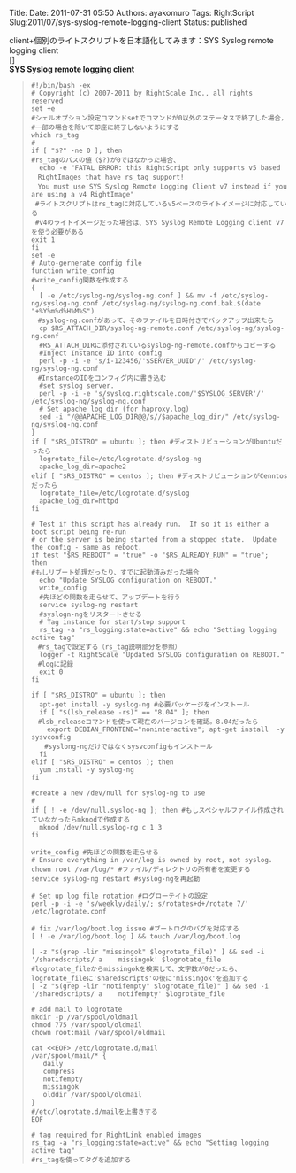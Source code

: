 Title: 
Date: 2011-07-31 05:50
Authors: ayakomuro
Tags:  RightScript
Slug:2011/07/sys-syslog-remote-logging-client
Status: published


client+個別のライトスクリプトを日本語化してみます：SYS Syslog remote
logging client  
[]  
**SYS Syslog remote logging client**  
  

>   
>
>     #!/bin/bash -ex
>     # Copyright (c) 2007-2011 by RightScale Inc., all rights reserved
>     set +e
>     #シェルオプション設定コマンドsetでコマンドが0以外のステータスで終了した場合，
>     #一部の場合を除いて即座に終了しないようにする
>     which rs_tag
>     #
>     if [ "$?" -ne 0 ]; then
>     #rs_tagのパスの値（$?)が0ではなかった場合、
>       echo -e "FATAL ERROR: this RightScript only supports v5 based
>     　RightImages that have rs_tag support!
>     　You must use SYS Syslog Remote Logging Client v7 instead if you are using a v4 RightImage"
>      #ライトスクリプトはrs_tagに対応しているv5ベースのライトイメージに対応している 
>      #v4のライトイメージだった場合は、SYS Syslog Remote Logging client v7を使う必要がある
>     exit 1
>     fi
>     set -e
>     # Auto-gernerate config file
>     function write_config
>     #write_config関数を作成する
>     {
>       [ -e /etc/syslog-ng/syslog-ng.conf ] && mv -f /etc/syslog-ng/syslog-ng.conf /etc/syslog-ng/syslog-ng.conf.bak.$(date "+%Y%m%d%H%M%S")
>     　#syslog-ng.confがあって、そのファイルを日時付きでバックアップ出来たら
>       cp $RS_ATTACH_DIR/syslog-ng-remote.conf /etc/syslog-ng/syslog-ng.conf
>       #RS_ATTACH_DIRに添付されているsyslog-ng-remote.confからコピーする
>       #Inject Instance ID into config
>       perl -p -i -e 's/i-123456/'$SERVER_UUID'/' /etc/syslog-ng/syslog-ng.conf
>     　#InstanceのIDをコンフィグ内に書き込む
>       #set syslog server.
>       perl -p -i -e 's/syslog.rightscale.com/'$SYSLOG_SERVER'/' /etc/syslog-ng/syslog-ng.conf
>       # Set apache log dir (for haproxy.log)
>       sed -i "/@@APACHE_LOG_DIR@@/s//$apache_log_dir/" /etc/syslog-ng/syslog-ng.conf
>     }
>     if [ "$RS_DISTRO" = ubuntu ]; then #ディストリビューションがUbuntuだったら
>       logrotate_file=/etc/logrotate.d/syslog-ng
>       apache_log_dir=apache2
>     elif [ "$RS_DISTRO" = centos ]; then #ディストリビューションがCenntosだったら
>       logrotate_file=/etc/logrotate.d/syslog
>       apache_log_dir=httpd
>     fi
>
>     # Test if this script has already run.  If so it is either a boot script being re-run
>     # or the server is being started from a stopped state.  Update the config - same as reboot.
>     if test "$RS_REBOOT" = "true" -o "$RS_ALREADY_RUN" = "true"; then
>     #もしリブート処理だったり、すでに起動済みだった場合
>       echo "Update SYSLOG configuration on REBOOT."
>       write_config
>       #先ほどの関数を走らせて、アップデートを行う
>       service syslog-ng restart
>       #syslogn-ngをリスタートさせる
>       # Tag instance for start/stop support
>       rs_tag -a "rs_logging:state=active" && echo "Setting logging active tag"
>     　#rs_tagで設定する（rs_tag説明部分を参照）
>       logger -t RightScale "Updated SYSLOG configuration on REBOOT."
>     　#logに記録
>       exit 0
>     fi
>
>     if [ "$RS_DISTRO" = ubuntu ]; then
>       apt-get install -y syslog-ng #必要パッケージをインストール
>       if [ "$(lsb_release -rs)" == "8.04" ]; then
>     　#lsb_releaseコマンドを使って現在のバージョンを確認。8.04だったら
>         export DEBIAN_FRONTEND="noninteractive"; apt-get install  -y sysvconfig
>     　　#syslong-ngだけではなくsysvconfigもインストール
>       fi
>     elif [ "$RS_DISTRO" = centos ]; then
>       yum install -y syslog-ng
>     fi
>
>     #create a new /dev/null for syslog-ng to use
>     #
>     if [ ! -e /dev/null.syslog-ng ]; then #もしスペシャルファイル作成されていなかったらmknodで作成する
>       mknod /dev/null.syslog-ng c 1 3
>     fi
>
>     write_config #先ほどの関数を走らせる
>     # Ensure everything in /var/log is owned by root, not syslog.
>     chown root /var/log/* #ファイル/ディレクトリの所有者を変更する
>     service syslog-ng restart #syslog-ngを再起動
>
>     # Set up log file rotation #ログローテイトの設定
>     perl -p -i -e 's/weekly/daily/; s/rotates+d+/rotate 7/' /etc/logrotate.conf
>
>     # fix /var/log/boot.log issue #ブートログのバグを対応する
>     [ ! -e /var/log/boot.log ] && touch /var/log/boot.log 
>
>     [ -z "$(grep -lir "missingok" $logrotate_file)" ] && sed -i '/sharedscripts/ a    missingok' $logrotate_file
>     #logrotate_fileからmissingokを検索して、文字数が0だったら、logrotate_fileに'sharedscripts'の後に'missingok'を追加する
>     [ -z "$(grep -lir "notifempty" $logrotate_file)" ] && sed -i '/sharedscripts/ a    notifempty' $logrotate_file
>
>     # add mail to logrotate
>     mkdir -p /var/spool/oldmail
>     chmod 775 /var/spool/oldmail
>     chown root:mail /var/spool/oldmail
>
>     cat <<EOF> /etc/logrotate.d/mail
>     /var/spool/mail/* {
>        daily
>        compress
>        notifempty
>        missingok
>        olddir /var/spool/oldmail
>     }
>     #/etc/logrotate.d/mailを上書きする
>     EOF
>
>     # tag required for RightLink enabled images
>     rs_tag -a "rs_logging:state=active" && echo "Setting logging active tag"
>     #rs_tagを使ってタグを追加する
>
>   

  
 
